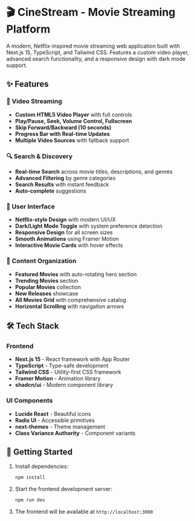 # 🎬 CineStream - Movie Streaming Platform

A modern, Netflix-inspired movie streaming web application built with Next.js 15, TypeScript, and Tailwind CSS. Features a custom video player, advanced search functionality, and a responsive design with dark mode support.




## ✨ Features

### 🎥 Video Streaming
- **Custom HTML5 Video Player** with full controls
- **Play/Pause, Seek, Volume Control, Fullscreen**
- **Skip Forward/Backward (10 seconds)**
- **Progress Bar with Real-time Updates**
- **Multiple Video Sources** with fallback support

### 🔍 Search & Discovery
- **Real-time Search** across movie titles, descriptions, and genres
- **Advanced Filtering** by genre categories
- **Search Results** with instant feedback
- **Auto-complete** suggestions

### 🎨 User Interface
- **Netflix-style Design** with modern UI/UX
- **Dark/Light Mode Toggle** with system preference detection
- **Responsive Design** for all screen sizes
- **Smooth Animations** using Framer Motion
- **Interactive Movie Cards** with hover effects

### 📱 Content Organization
- **Featured Movies** with auto-rotating hero section
- **Trending Movies** section
- **Popular Movies** collection
- **New Releases** showcase
- **All Movies Grid** with comprehensive catalog
- **Horizontal Scrolling** with navigation arrows

## 🛠️ Tech Stack

### Frontend
- **Next.js 15** - React framework with App Router
- **TypeScript** - Type-safe development
- **Tailwind CSS** - Utility-first CSS framework
- **Framer Motion** - Animation library
- **shadcn/ui** - Modern component library

### UI Components
- **Lucide React** - Beautiful icons
- **Radix UI** - Accessible primitives
- **next-themes** - Theme management
- **Class Variance Authority** - Component variants

## 🚀 Getting Started

1. Install dependencies:
   ```bash
   npm install
   ```
2. Start the frontend development server:
   ```bash
   npm run dev
   ```
3. The frontend will be available at `http://localhost:3000`
